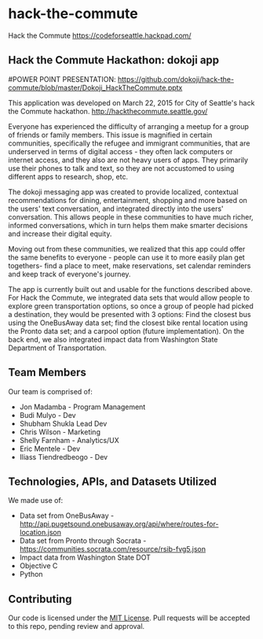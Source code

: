 # hack-the-commute
Hack the Commute
https://codeforseattle.hackpad.com/
## Hack the Commute Hackathon: dokoji app 
#POWER POINT PRESENTATION: https://github.com/dokoji/hack-the-commute/blob/master/Dokoji_HackTheCommute.pptx



This application was developed on March 22, 2015 for City of Seattle's hack the Commute hackathon. http://hackthecommute.seattle.gov/

Everyone has experienced the difficulty of arranging a meetup for a group of friends or family members. This issue is magnified in certain communities, specifically the refugee and immigrant communities, that are underserved in terms of digital access - they often lack computers or internet access, and they also are not heavy users of apps. They primarily use their phones to talk and text, so they are not accustomed to using different apps to research, shop, etc.

The dokoji messaging app was created to provide localized, contextual recommendations for dining, entertainment, shopping and more based on the users' text conversation, and integrated directly into the users' conversation. This allows people in these communities to have much richer, informed conversations, which in turn helps them make smarter decisions and increase their digital equity. 

Moving out from these communities, we realized that this app could offer the same benefits to everyone - people can use it to more easily plan get togethers- find a place to meet, make reservations, set calendar reminders and keep track of everyone's journey.

The app is currently built out and usable for the functions described above. For Hack the Commute, we integrated data sets that would allow people to explore green transportation options, so once a group of people had picked a destination, they would be presented with 3 options: Find the closest bus using the OneBusAway data set; find the closest bike rental location using the Pronto data set; and a carpool option (future implementation). On the back end, we also integrated impact data from Washington State Department of Transportation. 

## Team Members

Our team is comprised of:

- Jon Madamba - Program Management
- Budi Mulyo - Dev
- Shubham Shukla Lead Dev
- Chris Wilson - Marketing
- Shelly Farnham - Analytics/UX
- Eric Mentele - Dev
- Iliass Tiendredbeogo - Dev

## Technologies, APIs, and Datasets Utilized

We made use of:

- Data set from OneBusAway - http://api.pugetsound.onebusaway.org/api/where/routes-for-location.json
- Data set from Pronto through Socrata - https://communities.socrata.com/resource/rsib-fvg5.json
- Impact data from Washington State DOT
- Objective C
- Python


## Contributing


Our code is licensed under the [MIT License](LICENSE.md). Pull requests will be accepted to this repo, pending review and approval.
